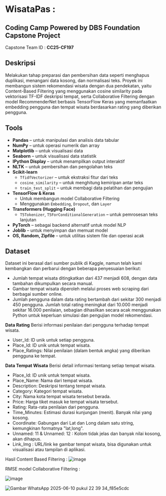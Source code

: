 # WisataPas : 

## Coding Camp Powered by DBS Foundation Capstone Project
Capstone Team ID : **CC25-CF197**

## Deskripsi
Melakukan tahap preparasi dan pembersihan data seperti menghapus duplikasi, menangani data kosong, dan normalisasi teks. Proyek ini membangun sistem rekomendasi wisata dengan dua pendekatan, yaitu Content-Based Filtering yang menggunakan cosine similarity pada vektorisasi TF-IDF deskripsi tempat, serta Collaborative Filtering dengan model RecommenderNet berbasis TensorFlow Keras yang memanfaatkan embedding pengguna dan tempat wisata berdasarkan rating yang diberikan pengguna.

## Tools 
* **Pandas** – untuk manipulasi dan analisis data tabular
* **NumPy** – untuk operasi numerik dan array
* **Matplotlib** – untuk visualisasi data
* **Seaborn** – untuk visualisasi data statistik
* **IPython Display** – untuk menampilkan output interaktif
* **NLTK** – untuk pembersihan dan pengolahan teks
* **Scikit-learn**
  * `TfidfVectorizer` – untuk ekstraksi fitur dari teks
  * `cosine_similarity` – untuk menghitung kemiripan antar teks
  * `train_test_split` – untuk membagi data pelatihan dan pengujian
* **TensorFlow & Keras**
  * Untuk membangun model Collaborative Filtering 
  * Menggunakan `Embedding`, `Dropout`, dan `Layer`
* **Transformers (Hugging Face)**
  * `T5Tokenizer`, `T5ForConditionalGeneration` – untuk pemrosesan teks lanjutan
* **PyTorch** – sebagai backend alternatif untuk model NLP
* **Joblib** – untuk menyimpan dan memuat model
* **OS, Random, Zipfile** – untuk utilitas sistem file dan operasi acak

## Dataset
Dataset ini berasal dari sumber publik di Kaggle, namun telah kami kembangkan dan perbarui dengan beberapa penyesuaian berikut:
- Jumlah tempat wisata ditingkatkan dari 437 menjadi 608, dengan data tambahan dikumpulkan secara manual.
- Gambar tempat wisata diperoleh melalui proses web scraping dari berbagai sumber online.
- Jumlah pengguna dalam data rating bertambah dari sekitar 300 menjadi 450 pengguna. Jumlah total rating meningkat dari 10.000 menjadi sekitar 16.000 penilaian, sebagian dihasilkan secara acak menggunakan Python untuk keperluan simulasi dan pengujian model rekomendasi.
  
**Data Rating**
Berisi informasi penilaian dari pengguna terhadap tempat wisata.
- User_Id: ID unik untuk setiap pengguna.
- Place_Id: ID unik untuk tempat wisata.
- Place_Ratings: Nilai penilaian (dalam bentuk angka) yang diberikan pengguna ke tempat.

**Data Tempat Wisata**
Berisi detail informasi tentang setiap tempat wisata.
- 	Place_Id: ID unik untuk tempat wisata.
- 	Place_Name: Nama dari tempat wisata.
- 	Description: Deskripsi tentang tempat wisata.
- 	Category: Kategori tempat wisata.
- 	City: 	Nama kota tempat wisata tersebut berada.
- 	Price: Harga tiket masuk ke tempat wisata tersebut.
- 	Rating: Rata-rata penilaian dari pengguna.
- 	Time_Minutes: Estimasi durasi kunjungan (menit). Banyak nilai yang kosong.
- 	Coordinate: 	Gabungan dari Lat dan Long dalam satu string, kemungkinan formatnya "lat,long".
- 	Unnamed: 11 & Unnamed: 12	: Kolom tidak jelas dan banyak nilai kosong, akan dihapus.
- 	Link_Img : URL/link ke gambar tempat wisata, bisa digunakan untuk visualisasi atau tampilan di aplikasi.

Hasil Content Based Filtering :
![image](https://github.com/user-attachments/assets/d9e2ea1b-4a3a-4174-9cce-786cf34dd7ba)

RMSE model Collaborative Filtering :

![image](https://github.com/user-attachments/assets/8ee063cd-9fb6-4ba2-91eb-a1b8f117a347)

![Gambar WhatsApp 2025-06-10 pukul 22 39 34_f85e5cdc](https://github.com/user-attachments/assets/3376ddbb-0e01-4f37-b308-31c115abd856)


